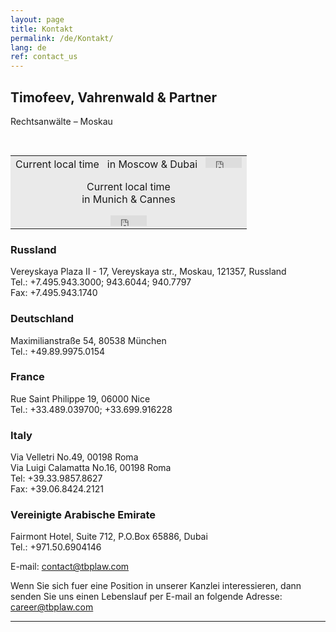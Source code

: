 ```yaml
---
layout: page
title: Kontakt
permalink: /de/Kontakt/
lang: de
ref: contact_us
---
```

## **Timofeev, Vahrenwald & Partner**  
Rechtsanwälte – Moskau

<table cellspacing="0" cellpadding="0" border="0" align="right"></table>

<table cellspacing="0" cellpadding="4" border="0">

<tbody>

<tr>

<td bgcolor="#eaeaea" align="center" class="time">Current local time  
  in Moscow & Dubai    

<iframe width="58" height="17" frameborder="0" src="https://freesecure.timeanddate.com/clock/i41vln5n/n166/fn14/fs11/fc630/ts1"></iframe>  

Current local time  
in Munich & Cannes  

<iframe width="58" height="17" frameborder="0" src="https://freesecure.timeanddate.com/clock/i41vm4ms/n195/fn14/fs11/fc630/ts1"></iframe></td>

</tr>

</tbody>

</table>

### Russland

Vereyskaya Plaza II - 17, Vereyskaya str., Moskau, 121357, Russland  
Tel.: +7.495.943.3000; 943.6044; 940.7797  
Fax: +7.495.943.1740

### Deutschland

Maximilianstraße 54, 80538 München  
Tel.: +49.89.9975.0154

### France

Rue Saint Philippe 19, 06000 Nice  
Tel.: +33.489.039700; +33.699.916228

### Italy

Via Velletri No.49, 00198 Roma  
Via Luigi Calamatta No.16, 00198 Roma  
Tel: +39.33.9857.8627  
Fax: +39.06.8424.2121 

### Vereinigte Arabische Emirate

Fairmont Hotel, Suite 712, P.O.Box 65886, Dubai  
Tel.: +971.50.6904146

E-mail: [contact@tbplaw.com](mailto:contact@tbplaw.com)

Wenn Sie sich fuer eine Position in unserer Kanzlei interessieren, dann senden Sie uns einen Lebenslauf per E-mail an folgende Adresse: [career@tbplaw.com](mailto:career@tbplaw.com)

* * *

